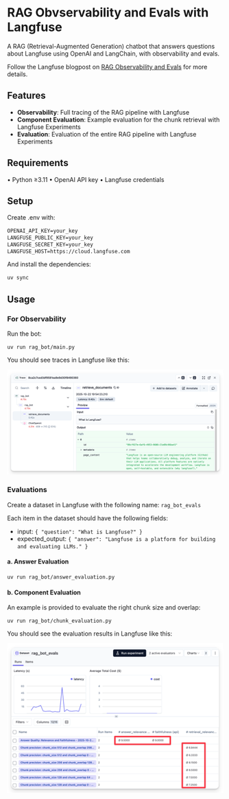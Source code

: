 # RAG Obvservability and Evals with Langfuse

A RAG (Retrieval-Augmented Generation) chatbot that answers questions about Langfuse using OpenAI and LangChain, with observability and evals.

Follow the Langfuse blogpost on [RAG Observability and Evals](https://langfuse.com/blog/2025-10-28-rag-observability-and-evals) for more details.

## Features

- **Observability**: Full tracing of the RAG pipeline with Langfuse
- **Component Evaluation**: Example evaluation for the chunk retrieval with Langfuse Experiments
- **Evaluation**: Evaluation of the entire RAG pipeline with Langfuse Experiments

## Requirements

• Python ≥3.11
• OpenAI API key
• Langfuse credentials

## Setup

Create .env with:

```
OPENAI_API_KEY=your_key
LANGFUSE_PUBLIC_KEY=your_key
LANGFUSE_SECRET_KEY=your_key
LANGFUSE_HOST=https://cloud.langfuse.com
```

And install the dependencies:

```sh
uv sync
```

## Usage

### For Observability

Run the bot:

```
uv run rag_bot/main.py
```

You should see traces in Langfuse like this:

![Langfuse Traces](./assets/rag-traces.png)

### Evaluations

Create a dataset in Langfuse with the following name: `rag_bot_evals`

Each item in the dataset should have the following fields:

- input: `{ "question": "What is Langfuse?" }`
- expected_output: `{ "answer": "Langfuse is a platform for building and evaluating LLMs." }`

#### a. Answer Evaluation

```
uv run rag_bot/answer_evaluation.py
```

#### b. Component Evaluation

An example is provided to evaluate the right chunk size and overlap:

```
uv run rag_bot/chunk_evaluation.py
```

You should see the evaluation results in Langfuse like this:

![Langfuse Evaluation](./assets/rag-evaluation.png)
